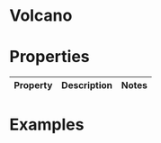 # Volcano


# Properties


| Property | Description | Notes | 
| -------- | ----------- | ----- |




# Examples
